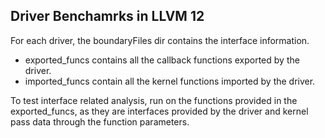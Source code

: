 ## Driver Benchamrks in LLVM 12
For each driver, the boundaryFiles dir contains the interface information. 

* exported_funcs contains all the callback functions exported by the driver. 
* imported_funcs contain all the kernel functions imported by the driver.

To test interface related analysis, run on the functions provided in the exported_funcs, as they are interfaces provided by the driver and kernel pass data through the function parameters. 
